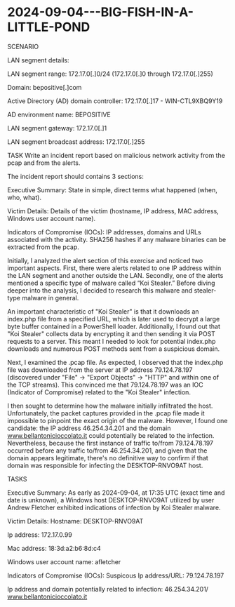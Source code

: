 # 2024-09-04---BIG-FISH-IN-A-LITTLE-POND

SCENARIO

LAN segment details:

LAN segment range:  172.17.0[.]0/24 (172.17.0[.]0 through 172.17.0[.]255)

Domain:  bepositive[.]com

Active Directory (AD) domain controller:  172.17.0[.]17 - WIN-CTL9XBQ9Y19

AD environment name:  BEPOSITIVE

LAN segment gateway:  172.17.0[.]1

LAN segment broadcast address:  172.17.0[.]255


TASK
Write an incident report based on malicious network activity from the pcap and from the alerts.

The incident report should contains 3 sections:

Executive Summary: State in simple, direct terms what happened (when, who, what).

Victim Details: Details of the victim (hostname, IP address, MAC address, Windows user account name).

Indicators of Compromise (IOCs): IP addresses, domains and URLs associated with the activity.  SHA256 hashes if any malware binaries can be extracted from the pcap.


Initially, I analyzed the alert section of this exercise and noticed two important aspects. First, there were alerts related to one IP address within the LAN segment and another outside the LAN. Secondly, one of the alerts mentioned a specific type of malware called “Koi Stealer.” Before diving deeper into the analysis, I decided to research this malware and stealer-type malware in general.

An important characteristic of "Koi Stealer" is that it downloads an index.php file from a specified URL, which is later used to decrypt a large byte buffer contained in a PowerShell loader. Additionally, I found out that "Koi Stealer" collects data by encrypting it and then sending it via POST requests to a server. This meant I needed to look for potential index.php downloads and numerous POST methods sent from a suspicious domain.

Next, I examined the .pcap file. As expected, I observed that the index.php file was downloaded from the server at IP address 79.124.78.197 (discovered under "File" -> "Export Objects" -> "HTTP" and within one of the TCP streams). This convinced me that 79.124.78.197 was an IOC (Indicator of Compromise) related to the "Koi Stealer" infection.

I then sought to determine how the malware initially infiltrated the host. Unfortunately, the packet captures provided in the .pcap file made it impossible to pinpoint the exact origin of the malware. However, I found one candidate: the IP address 46.254.34.201 and the domain www.bellantonicioccolato.it could potentially be related to the infection. Nevertheless, because the first instance of traffic to/from 79.124.78.197 occurred before any traffic to/from 46.254.34.201, and given that the domain appears legitimate, there's no definitive way to confirm if that domain was responsible for infecting the DESKTOP-RNVO9AT host.

TASKS

Executive Summary:
As early as 2024-09-04, at 17:35 UTC (exact time and date is unknown), a Windows host DESKTOP-RNVO9AT utilized by user Andrew Fletcher exhibited indications of infection by Koi Stealer malware.

Victim Details:
Hostname: DESKTOP-RNVO9AT

Ip address: 172.17.0.99

Mac address: 18:3d:a2:b6:8d:c4

Windows user account name: afletcher


Indicators of Compromise (IOCs):
Suspicous Ip address/URL: 79.124.78.197

Ip address and domain potentially related to infection: 46.254.34.201/ www.bellantonicioccolato.it
